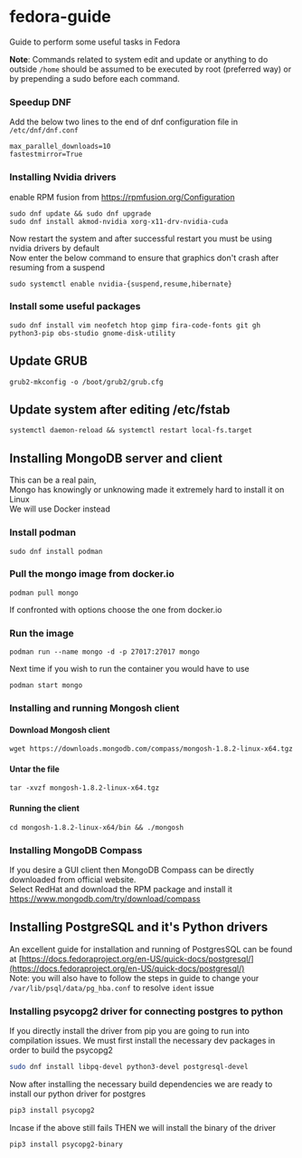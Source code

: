 # fedora-guide
Guide to perform some useful tasks in Fedora

<b> Note</b>: Commands related to system edit and update or anything to do outside `/home` should be assumed to be executed by root (preferred way) or by prepending a sudo before each command.

### Speedup DNF
Add the below two lines to the end of dnf configuration file in `/etc/dnf/dnf.conf`
```
max_parallel_downloads=10
fastestmirror=True
```

### Installing Nvidia drivers
enable RPM fusion from https://rpmfusion.org/Configuration
```
sudo dnf update && sudo dnf upgrade
sudo dnf install akmod-nvidia xorg-x11-drv-nvidia-cuda
```
Now restart the system and after successful restart you must be using nvidia drivers by default<br>
Now enter the below command to ensure that graphics don't crash after resuming from a suspend
```
sudo systemctl enable nvidia-{suspend,resume,hibernate}
```

### Install some useful packages
```
sudo dnf install vim neofetch htop gimp fira-code-fonts git gh python3-pip obs-studio gnome-disk-utility
```

## Update GRUB
```
grub2-mkconfig -o /boot/grub2/grub.cfg
```	  

## Update system after editing /etc/fstab
```
systemctl daemon-reload && systemctl restart local-fs.target
```

## Installing MongoDB server and client
This can be a real pain, </br>Mongo has knowingly or unknowing made it extremely hard to install it on Linux </br>
We will use Docker instead </br>

 ### Install podman</br>

```
sudo dnf install podman
```

### Pull the mongo image from docker.io</br>

```
podman pull mongo
```

If confronted with options choose the one from docker.io

### Run the image
```
podman run --name mongo -d -p 27017:27017 mongo
```

Next time if you wish to run the container you would have to use
```
podman start mongo
```

### Installing and running Mongosh client
#### Download Mongosh client
```
wget https://downloads.mongodb.com/compass/mongosh-1.8.2-linux-x64.tgz
```

#### Untar the file
```
tar -xvzf mongosh-1.8.2-linux-x64.tgz
```

#### Running the client
```
cd mongosh-1.8.2-linux-x64/bin && ./mongosh
```

### Installing MongoDB Compass
If you desire a GUI client then MongoDB Compass can be directly downloaded from official website. </br>
Select RedHat and download the RPM package and install it
https://www.mongodb.com/try/download/compass

## Installing PostgreSQL and it's Python drivers
An excellent guide for installation and running of PostgresSQL can be found at 
[https://docs.fedoraproject.org/en-US/quick-docs/postgresql/](https://docs.fedoraproject.org/en-US/quick-docs/postgresql/)</br>
Note: you will also have to follow the steps in guide to change your `/var/lib/psql/data/pg_hba.conf` to resolve `ident` issue

### Installing psycopg2 driver for connecting postgres to python
If you directly install the driver from pip you are going to run into compilation issues. We must first install the necessary dev packages in order to build the psycopg2
```bash
sudo dnf install libpq-devel python3-devel postgresql-devel
```
Now after installing the necessary build dependencies we are ready to install our python driver for postgres
```bash
pip3 install psycopg2
```
Incase if the above still fails THEN we will install the binary of the driver
```bash
pip3 install psycopg2-binary
```
